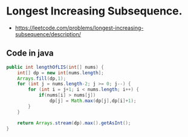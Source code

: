 
# Longest Increasing Subsequence.
- https://leetcode.com/problems/longest-increasing-subsequence/description/

## Code in java
```java
public int lengthOfLIS(int[] nums) {
    int[] dp = new int[nums.length];
    Arrays.fill(dp,1);
    for (int j = nums.length-2; j >= 0; j--) {
        for (int i = j+1; i < nums.length; i++) {
            if(nums[i] > nums[j])
                dp[j] = Math.max(dp[j],dp[i]+1);
        }
    }

    return Arrays.stream(dp).max().getAsInt();   
}
```
